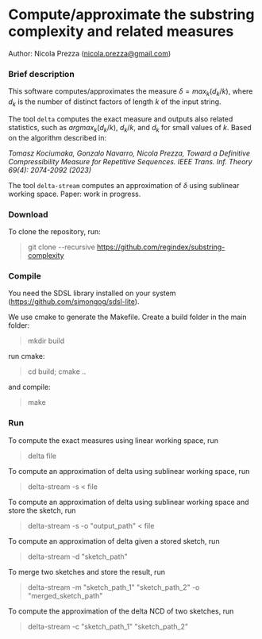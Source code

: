 Compute/approximate the substring complexity and related measures
===============
Author: Nicola Prezza (nicola.prezza@gmail.com)

### Brief description

This software computes/approximates the measure $\delta = max_k (d_k/k)$, where $d_k$ is the number of distinct factors of length $k$ of the input string. 

The tool `delta` computes the exact measure and outputs also related statistics, such as $argmax_k (d_k/k)$, $d_k/k$, and $d_k$ for small values of $k$. Based on the algorithm described in:

*Tomasz Kociumaka, Gonzalo Navarro, Nicola Prezza, Toward a Definitive Compressibility Measure for Repetitive Sequences. IEEE Trans. Inf. Theory 69(4): 2074-2092 (2023)*

The tool `delta-stream` computes an approximation of $\delta$ using sublinear working space. Paper: work in progress.
 
### Download

To clone the repository, run:

> git clone --recursive https://github.com/regindex/substring-complexity

### Compile

You need the SDSL library installed on your system (https://github.com/simongog/sdsl-lite).

We use cmake to generate the Makefile. Create a build folder in the main folder:

> mkdir build

run cmake:

> cd build; cmake ..

and compile:

> make

### Run

To compute the exact measures using linear working space, run

>  delta file

To compute an approximation of delta using sublinear working space, run

>  delta-stream -s < file

To compute an approximation of delta using sublinear working space and store the sketch, run

>  delta-stream -s -o "output_path" < file

To compute an approximation of delta given a stored sketch, run

>  delta-stream -d "sketch_path"

To merge two sketches and store the result, run

>  delta-stream -m "sketch_path_1" "sketch_path_2" -o "merged_sketch_path"

To compute the approximation of the delta NCD of two sketches, run

>  delta-stream -c "sketch_path_1" "sketch_path_2"
